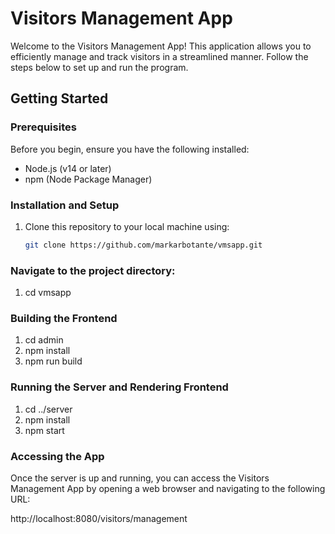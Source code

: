 # Visitors Management App

Welcome to the Visitors Management App! This application allows you to efficiently manage and track visitors in a streamlined manner. Follow the steps below to set up and run the program.

## Getting Started

### Prerequisites

Before you begin, ensure you have the following installed:

- Node.js (v14 or later)
- npm (Node Package Manager)

### Installation and Setup

1. Clone this repository to your local machine using:

   ```bash
   git clone https://github.com/markarbotante/vmsapp.git
   ```

### Navigate to the project directory:

1. cd vmsapp

### Building the Frontend

1. cd admin
2. npm install
3. npm run build

### Running the Server and Rendering Frontend

1. cd ../server
2. npm install
3. npm start

### Accessing the App

Once the server is up and running, you can access the Visitors Management App by opening a web browser and navigating to the following URL:

http://localhost:8080/visitors/management
